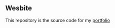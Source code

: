 ## Wesbite
This repository is the source code for my [portfolio](https://quistty.github.io/portfolio/)
